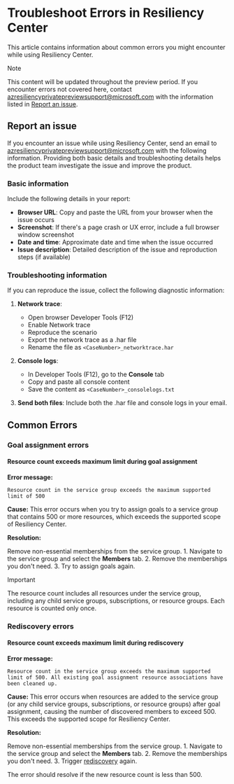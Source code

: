 # Troubleshoot Errors in Resiliency Center

This article contains information about common errors you might encounter while using Resiliency Center.

> [!NOTE]
> This content will be updated throughout the preview period. If you encounter errors not covered here, contact [azresiliencyprivatepreviewsupport@microsoft.com](mailto:azresiliencyprivatepreviewsupport@microsoft.com) with the information listed in [Report an issue](#report-an-issue).

## Report an issue

If you encounter an issue while using Resiliency Center, send an email to [azresiliencyprivatepreviewsupport@microsoft.com](mailto:azresiliencyprivatepreviewsupport@microsoft.com) with the following information. Providing both basic details and troubleshooting details helps the product team investigate the issue and improve the product.

### Basic information

Include the following details in your report:

- **Browser URL**: Copy and paste the URL from your browser when the issue occurs
- **Screenshot**: If there's a page crash or UX error, include a full browser window screenshot
- **Date and time**: Approximate date and time when the issue occurred
- **Issue description**: Detailed description of the issue and reproduction steps (if available)

### Troubleshooting information

If you can reproduce the issue, collect the following diagnostic information:

1. **Network trace**:
   - Open browser Developer Tools (F12)
   - Enable Network trace
   - Reproduce the scenario
   - Export the network trace as a .har file
   - Rename the file as `<CaseNumber>_networktrace.har`

2. **Console logs**:
   - In Developer Tools (F12), go to the **Console** tab
   - Copy and paste all console content
   - Save the content as `<CaseNumber>_consolelogs.txt`

3. **Send both files**: Include both the .har file and console logs in your email.

## Common Errors

### Goal assignment errors

#### Resource count exceeds maximum limit during goal assignment

**Error message:**

```text
Resource count in the service group exceeds the maximum supported limit of 500
```

**Cause:** This error occurs when you try to assign goals to a service group that contains 500 or more resources, which exceeds the supported scope of Resiliency Center.

**Resolution:**

Remove non-essential memberships from the service group.
    1. Navigate to the service group and select the **Members** tab.
    2. Remove the memberships you don't need.
    3. Try to assign goals again.

> [!IMPORTANT]
> The resource count includes all resources under the service group, including any child service groups, subscriptions, or resource groups. Each resource is counted only once.

### Rediscovery errors

#### Resource count exceeds maximum limit during rediscovery

**Error message:**

```text
Resource count in the service group exceeds the maximum supported limit of 500. All existing goal assignment resource associations have been cleaned up.
```

**Cause:** This error occurs when resources are added to the service group (or any child service groups, subscriptions, or resource groups) after goal assignment, causing the number of discovered members to exceed 500. This exceeds the supported scope for Resiliency Center.

**Resolution:**

Remove non-essential memberships from the service group.
    1. Navigate to the service group and select the **Members** tab.
    2. Remove the memberships you don't need.
    3. Trigger [rediscovery](./Goals%20and%20recommendations/ViewResiliencePosture.md#Rediscovering-resources) again.

The error should resolve if the new resource count is less than 500.
